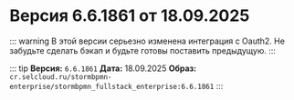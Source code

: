 # Версия 6.6.1861 от 18.09.2025


::: warning
В этой версии серьезно изменена интеграция с Oauth2. Не забудьте сделать бэкап и будьте готовы поставить предыдущую.
:::

::: tip
**Версия:** `6.6.1861`
**Дата:** 18.09.2025
**Образ:** `cr.selcloud.ru/stormbpmn-enterprise/stormbpmn_fullstack_enterprise:6.6.1861`
:::
